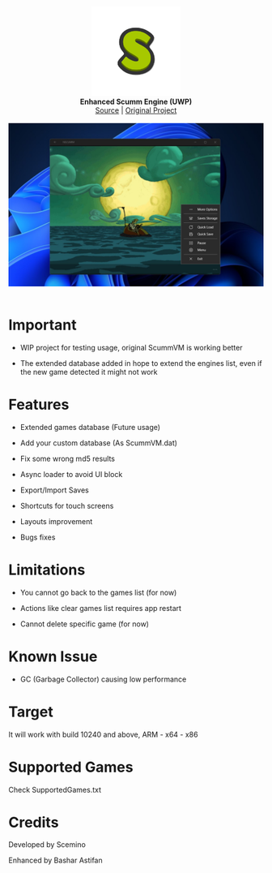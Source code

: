 <p align="center">
  <img src="assets/logo.png" width="176"><br>
  <b>Enhanced Scumm Engine (UWP)</b><br>
  <a href="./src">Source</a> |
  <a href="https://github.com/scemino/nscumm">Original Project</a> 
  <br><br>
  <img src="assets/screen.jpg"><br><br>
</p>


# Important

- WIP project for testing usage, original ScummVM is working better

- The extended database added in hope to extend the engines list, even if the new game detected it might not work
 

# Features

- Extended games database (Future usage)

- Add your custom database (As ScummVM.dat)

- Fix some wrong md5 results

- Async loader to avoid UI block

- Export/Import Saves

- Shortcuts for touch screens

- Layouts improvement

- Bugs fixes


# Limitations

- You cannot go back to the games list (for now)

- Actions like clear games list requires app restart

- Cannot delete specific game (for now)


# Known Issue

- GC (Garbage Collector) causing low performance


# Target

It will work with build 10240 and above, ARM - x64 - x86


# Supported Games

Check SupportedGames.txt


# Credits

Developed by Scemino

Enhanced by Bashar Astifan

